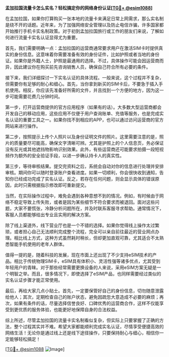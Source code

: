 **孟加拉国流量卡怎么实名？轻松搞定你的网络身份认证[[TG💪+ @esim1088](https://t.me/s/esim1088)]**

在孟加拉国，如果你打算购买一张本地的流量卡来满足日常上网需求，那么实名制是绕不开的话题。近年来，为了加强网络安全管理以及防止电信诈骗，许多国家都开始推行手机卡实名制政策。对于初到孟加拉国旅行或工作的朋友们来说，了解如何进行流量卡实名认证显得尤为重要。

首先，我们需要明确一点：孟加拉国的运营商通常要求用户在激活SIM卡时提供真实的身份信息。这意味着你需要准备有效的身份证件，比如护照或者当地的身份证。如果你是外籍人士，护照是最通用的选择。不过，具体操作可能会因运营商而异，因此建议你在购买前先咨询销售人员，确保自己符合所有必要的条件。

接下来，我们详细探讨一下实名认证的具体流程。一般来说，这个过程并不复杂，但需要你有足够的耐心和细心。首先，当你拿到新买的SIM卡后，不要急于插入手机使用。相反，你应该先准备好所需的文件，并且找到一个方便的地方，因为这一步可能需要花费几分钟时间。

第一步，打开运营商提供的官方应用程序（如果有的话）。大多数大型运营商都会开发自己的移动应用，这些应用不仅便于用户查询账单、充值等服务，也是完成实名认证的重要工具之一。如果你找不到相应的APP，也可以通过访问运营商的官方网站来进行操作。

第二步，按照提示上传个人照片以及身份证明文件的照片。这里需要注意的是，照片的质量要尽可能高，确保文字清晰可辨。尤其是护照上的个人信息页，务必保证没有反光或其他遮挡物影响识别效果。此外，有些运营商还可能要求拍摄一段短视频作为额外的安全验证手段，以进一步确认持卡人的真实性。

第三步，等待审核结果。提交完资料之后，系统会自动对你的信息进行处理并安排审核。期间你可以随时登录账户查看进度。如果一切顺利，你会很快收到通知，告知你已经成功完成了实名认证。反之，若存在任何问题，则会显示具体的错误原因，此时只需根据指示修改即可重新提交。

当然，在实际操作过程中，难免会遇到各种意想不到的情况。例如，有时候由于网络不稳定导致上传失败，或者是因为某些细节不符合要求而被退回。面对这些问题，大家不要慌张，冷静分析问题所在，并及时联系客服寻求帮助。通常情况下，客服人员都能够给出专业且实用的解决方案。

除了线上渠道外，线下营业厅也是一个不错的选择。如果你觉得线上操作太过繁琐，或者担心自己无法顺利完成整个流程，完全可以亲自前往最近的营业网点办理。相比线上方式，这种方式虽然耗时稍长，但却更加直观可靠，尤其适合不太熟悉智能手机使用的老年人群体。

值得一提的是，随着科技的发展，现在市面上还出现了不少支持eSIM技术的产品。相比于传统物理SIM卡，eSIM具有体积小、灵活性强等诸多优点，尤其受到年轻用户的青睐。对于那些经常需要更换设备的人来说，采用eSIM方案无疑是一个明智之举。而且，很多情况下，即使选择了eSIM产品，也同样需要经过类似的实名认证步骤才能正常使用。

最后，再给大家几点小贴士。首先，一定要保管好自己的身份信息，切勿随意泄露给他人；其次，定期检查自己的账户状态，避免因疏忽大意造成不必要的麻烦；再次，如果有条件的话，尽量选择信誉良好、口碑优秀的运营商合作，这样不仅能享受到更优质的服务体验，也能更好地保障自身的合法权益。

综上所述，尽管孟加拉国的流量卡实名制看似复杂，但实际上只要掌握了正确的方法，整个过程其实并不难。希望大家都能顺利完成实名认证，尽情享受便捷高效的网络生活！无论你是通过线上还是线下途径操作，只要保持耐心与细心，相信你一定能够轻松搞定！

[[TG💪+ @esim1088](https://t.me/s/esim1088) ![Image](https://i.postimg.cc/4NQfJmqS/Snipaste-2025-05-13-00-14-12.png)]